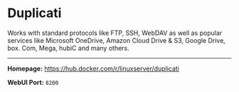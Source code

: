 # Duplicati

Works with standard protocols like FTP, SSH, WebDAV as well as popular services like Microsoft OneDrive, Amazon Cloud Drive & S3, Google Drive, box. Com, Mega, hubiC and many others.

---

**Homepage:** https://hub.docker.com/r/linuxserver/duplicati

**WebUI Port:** `8200`